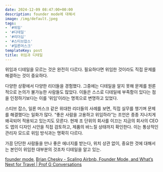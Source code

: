 ```yaml
---
date: 2024-12-09 08:47:00+00:00
description: founder mode에 대해서
image: /img/default.jpeg
tags:
- '#위임'
- '#디테일'
- '#리더십'
- '#스티브잡스'
- '#일론머스크'
templateKey: post
title: 위임과 디테일
---
```


위임과 디테일을 모르는 것은 완전히 다르다. 필요하다면 위임한 것이라도 직접 문제를 해결하는 것이 중요하다. 

다양한 상황에서 다양한 리더들을 경험했다. 그중에는 디테일을 알지 못해 문제를 원론적으로 논의가 불가능한 사람들도 많았다. 이들은 스스로 디테일에 부족함이 있다는 점을 인정하기보다는 이를 ‘위임’이라는 명목으로 변명하고 있었다. 

스티브 잡스, 일론 머스크 같은 위대한 리더들의 사례를 보면, 직접 실무를 챙기며 문제를 해결했다는 일화가 많다. “좋은 사람을 고용하고 위임하라”는 조언은 종종 지나치게 왜곡되어 적용되고 있는지도 모른다. 현재 조 단위의 회사를 이끄는 지금의 회사의 CEO도 앱의 디자인 시안을 직접 검토하고, 제품의 바느질 상태까지 확인한다. 이는 통상적인 관리자 모드로 위임 방식과는 명확히 다르다.

가끔 단단한 사람들을 만나 좋은 에너지를 받는다, 위치 상관 없이, 중요한 것에 대해서는 본인이 위임한 대부분의 것조차 디테일을 알고 있는.

 [founder mode](https://paulgraham.com/foundermode.html), [Brian Chesky - Scaling Airbnb, Founder Mode, and What’s Next for Travel | Prof G Conversations](https://www.youtube.com/watch?v=IodbsQV8dFE)